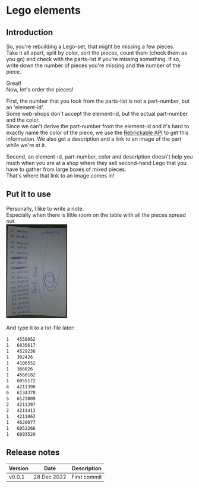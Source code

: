 # Lego elements

## Introduction

So, you're rebuilding a Lego-set, that might be missing a few pieces.  
Take it all apart, split by color, sort the pieces,
count them (check them as you go) and check with the parts-list if you're missing something.
If so, write down the number of pieces you're missing and the number of the piece.

Great!  
Now, let's order the pieces!

First, the number that you took from the parts-list is not a part-number, but an 'element-id'.  
Some web-shops don't accept the element-id, but the actual part-number and the color.  
Since we can't derive the part-number from the element-id and it's hard to exactly name the color of the piece, 
we use the [Rebrickable API](https://rebrickable.com/api/) to get this information.
We also get a description and a link to an image of the part while we're at it.

Second, an element-id, part-number, color and description doesn't help you much when you are at a shop where they sell second-hand Lego that you have to gather from large boxes of mixed pieces.  
That's where that link to an image comes in!

## Put it to use

Personally, I like to write a note.  
Especially when there is little room on the table with all the pieces spread out.  
![Note](img\note.png)

And type it to a txt-file later:  
```
1	4558952
1	6035617
1	4529236
1	302426
1	4106552
1	366026
1	4560182
1	6055172
4	4211398
6	6134378
5	6123809
2	4211397
2	4211413
1	4211063
1	4620077
1	6052266
1	6093529
```


## Release notes

| Version | Date        | Description  |
|---------|-------------|--------------|
| v0.0.1  | 28 Dec 2022 | First commit |
